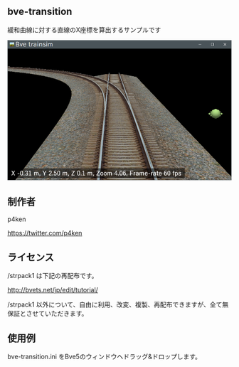 ## bve-transition
緩和曲線に対する直線のX座標を算出するサンプルです

![スクリーンショット](https://github.com/p4ken/bve-transition/blob/master/ss.png)

## 制作者
p4ken

https://twitter.com/p4ken

## ライセンス
/strpack1 は下記の再配布です。

http://bvets.net/jp/edit/tutorial/

/strpack1 以外について、自由に利用、改変、複製、再配布できますが、全て無保証とさせていただきます。

## 使用例
bve-transition.ini をBve5のウィンドウへドラッグ&ドロップします。

